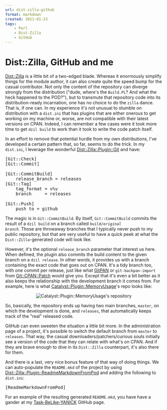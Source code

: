 ```yaml
---
url: dist-zilla-github
format: markdown
created: 2011-01-23
tags:
    - Perl
    - Dist-Zilla
    - GitHub
---
```


# Dist::Zilla, GitHub and me

[Dist::Zilla](cpan) is a little bit of a two-edged blade. Whereas
it enormously simplify things for the module author, it can also 
create quite the
speed bump for the casual contributor. Not only the content of the 
repository can diverge strongly from the distribution ("dude,
where's the `Build.PL`? And what the heck happened to the POD?"), but 
to transmute that repository code into its distribution-ready incarnation,
one has no choice to do the `zilla` dance. That is, if one can. In 
my experience it's not unusual to stumble on distribution with a `dist.ini` 
that has plugins that are either onerous to get working on my machine or,
worse, are 
not compatible with their latest versions on CPAN. Indeed, I can remember a
few cases were it took more time to get `dzil build` to work than it took
to write the code patch itself.

In an effort to remove that potential hurdle from my own distributions, 
I've developed a certain pattern that, so far, 
seems to do the trick.  In my `dist.ini`,
I leverage the wonderful [Dist::Zilla::Plugin::Git](cpan) and have:

<pre code="plain">
[Git::Check]
[Git::Commit]

[Git::CommitBuild]
    release_branch = releases
[Git::Tag]
    tag_format = v%v
    branch     = releases

[Git::Push]
    push_to = github
</pre>

The magic is in `Git::CommitBuild`. By itself, `Git::CommitBuild` 
commits the result of a `dzil build` on a branch called <code>build/<i>original
branch</i></code>. 
Those are throwaway branches that I typically never push to my public repository, but that
are very useful to have a quick peek at what the `Dist::Zilla`-generated code will look
like.  

However, it's the optional `release_branch` parameter that interest us
here. When defined, the plugin also commits the build content to the given
branch on a `dzil release`. In other words, it provides us with a branch 
containing the exact code that goes out on CPAN.  It's a tidy branch too,
with one commit per release, just like what [GitPAN](http://github.com/gitpan) 
or `git-backpan-import` from [Git::CPAN::Patch](cpan) would give you.
Except that it's even a bit better as it also keeps the relationship with the
development branch it comes from. For example, here is what
[Catalyst::Plugin::MemoryUsage](cpan)'s repo looks like:

<div align="center">
<img src="__ENTRY_DIR__/branches.png" alt="Catalyst::Plugin::MemoryUsage's repository" />
</div>

So, basically, the repository ends up having two main branches, `master`, on
which the development is done, and `releases`, that automatically keeps track
of the "real" released code.

GitHub can even sweeten the situation a little bit more. 
In the administration page of a
project, it's possible to switch the default branch from `master` to
`releases`.
That way, the casual downloaders/patchers/curious souls 
initially see a version of the code that they can relate with what's on CPAN. 
And if they are brave enough to dive in its `Dist::Zilla` counterpart, it's 
also there for them.

And there is a last, very nice bonus feature of that way of doing things. We
can auto-populate the `README.mkd` of the project by using 
[Dist::Zilla::Plugin::ReadmeMarkdownFromPod](cpan) and adding
the following to `dist.ini`:

<pre code="plain">
[ReadmeMarkdownFromPod]
</pre>

For an example of the resulting generated `README.mkd`, you have have a gander
at my [Task-BeLike-YANICK](https://github.com/yanick/Task-BeLike-YANICK)
GitHub page.

